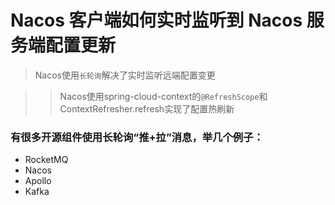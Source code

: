 

# Nacos 客户端如何实时监听到 Nacos 服务端配置更新

> Nacos使用`长轮询`解决了实时监听远端配置变更

>> Nacos使用spring-cloud-context的`@RefreshScope`和ContextRefresher.refresh实现了配置热刷新



### 有很多开源组件使用长轮询“推+拉”消息，举几个例子：
- RocketMQ
- Nacos
- Apollo
- Kafka

